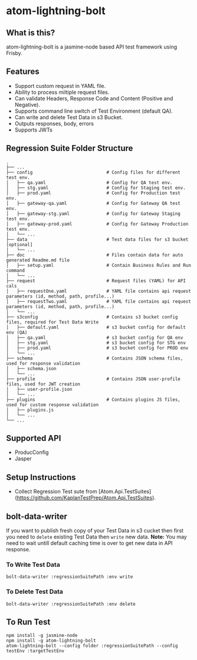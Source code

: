# atom-lightning-bolt

## What is this?
atom-lightning-bolt is a jasmine-node based API test framework using Frisby.

## Features
* Support custom request in YAML file.
* Ability to process miltiple request files.
* Can validate Headers, Response Code and Content (Positive and Negative).
* Supports command line switch of Test Environment (default QA).
* Can write and delete Test Data in s3 Bucket.
* Outputs responses, body, errors
* Supports JWTs

## Regression Suite Folder Structure

    .
    ├── ...
    ├── config                            # Config files for different test env.
    │   ├── qa.yaml                       # Config for QA test env.
    │   ├── stg.yaml                      # Config for Staging test env.
    │   ├── prod.yaml                     # Config for Production test env.
    │   ├── gateway-qa.yaml               # Config for Gateway QA test env.
    │   ├── gateway-stg.yaml              # Config for Gateway Staging test env.
    │   ├── gateway-prod.yaml             # Config for Gateway Production test env.
    │   └── ...
    ├── data                              # Test data files for s3 bucket [optional]
    │   └── ...
    ├── doc                               # Files contain data for auto generated Readme.md file
    │   ├── setup.yaml                    # Contain Business Rules and Run command
    │   └── ...
    ├── request                           # Request files (YAML) for API cals
    │   ├── requestOne.yaml               # YAML file contains api request parameters (id, method, path, profile...)
    │   ├── requestTwo.yaml               # YAML file contains api request parameters (id, method, path, profile...)
    │   └── ...
    ├── s3config                          # Contains s3 bucket config files, required for Test Data Write
    │   ├── default.yaml                  # s3 bucket config for default env (QA)
    │   ├── qa.yaml                       # s3 bucket config for QA env
    │   ├── stg.yaml                      # s3 bucket config for STG env
    │   ├── prod.yaml                     # s3 bucket config for PROD env
    │   └── ...
    ├── schema                            # Contains JSON schema files, used for response validation
    │   ├── schema.json
    │   └── ...
    ├── profile                           # Contains JSON user-profile files, used for JWT creation
    │   ├── user-profile.json
    │   └── ...
    ├── plugins                           # Contains plugins JS files, used for custom response validation
    │   ├── plugins.js
    │   └── ...
    └── ...
    

## Supported API
* ProducConfig
* Jasper

## Setup Instructions
* Collect Regression Test sute from [Atom.Api.TestSuites] (https://github.com/KaplanTestPrep/Atom.Api.TestSuites).

## bolt-data-writer
If you want to publish fresh copy of your Test Data in s3 cucket then first you need to `delete` existing Test Data then `write` new data.
<b>Note:</b> You may need to wait untill default caching time is over to get new data in API response.

### To Write Test Data
```
bolt-data-writer :regressionSuitePath :env write
```
### To Delete Test Data
```
bolt-data-writer :regressionSuitePath :env delete
```
## To Run Test
```
npm install -g jasmine-node
npm install -g atom-lightning-bolt
atom-lightning-bolt --config folder :regressionSuitePath --config testEnv :targetTestEnv
```
